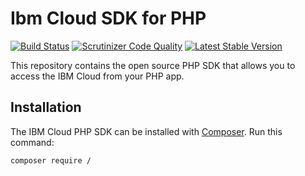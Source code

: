 # Ibm Cloud SDK for PHP

[![Build Status](https://img.shields.io/travis)](https://travis-ci.org/)
[![Scrutinizer Code Quality](https://scrutinizer-ci.com/g/)](https://scrutinizer-ci.com/g/)
[![Latest Stable Version](http://img.shields.io/badge/Latest%20Stable-0.0.0-blue.svg)](https://packagist.org/packages/)

This repository contains the open source PHP SDK that allows you to access the IBM Cloud from your PHP app.

## Installation

The IBM Cloud PHP SDK can be installed with [Composer](https://getcomposer.org/). Run this command:

```sh
composer require /
```
